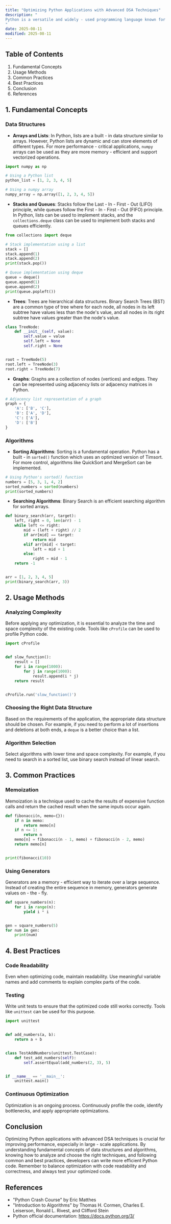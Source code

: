 ```yaml
---
title: "Optimizing Python Applications with Advanced DSA Techniques"
description: "
Python is a versatile and widely - used programming language known for its simplicity and readability. However, as applications grow in complexity and scale, performance can become a significant concern. Data Structures and Algorithms (DSA) play a crucial role in optimizing Python applications. Advanced DSA techniques can help reduce time and space complexity, leading to faster and more efficient code. In this blog, we will explore fundamental concepts, usage methods, common practices, and best practices for optimizing Python applications using advanced DSA techniques.
"
date: 2025-08-11
modified: 2025-08-11
---
```


## Table of Contents
1. Fundamental Concepts
2. Usage Methods
3. Common Practices
4. Best Practices
5. Conclusion
6. References

## 1. Fundamental Concepts

### Data Structures
- **Arrays and Lists**: In Python, lists are a built - in data structure similar to arrays. However, Python lists are dynamic and can store elements of different types. For more performance - critical applications, `numpy` arrays can be used as they are more memory - efficient and support vectorized operations.
```python
import numpy as np

# Using a Python list
python_list = [1, 2, 3, 4, 5]

# Using a numpy array
numpy_array = np.array([1, 2, 3, 4, 5])
```
- **Stacks and Queues**: Stacks follow the Last - In - First - Out (LIFO) principle, while queues follow the First - In - First - Out (FIFO) principle. In Python, lists can be used to implement stacks, and the `collections.deque` class can be used to implement both stacks and queues efficiently.
```python
from collections import deque

# Stack implementation using a list
stack = []
stack.append(1)
stack.append(2)
print(stack.pop())  

# Queue implementation using deque
queue = deque()
queue.append(1)
queue.append(2)
print(queue.popleft())  
```
- **Trees**: Trees are hierarchical data structures. Binary Search Trees (BST) are a common type of tree where for each node, all nodes in its left subtree have values less than the node's value, and all nodes in its right subtree have values greater than the node's value.
```python
class TreeNode:
    def __init__(self, value):
        self.value = value
        self.left = None
        self.right = None


root = TreeNode(5)
root.left = TreeNode(3)
root.right = TreeNode(7)
```
- **Graphs**: Graphs are a collection of nodes (vertices) and edges. They can be represented using adjacency lists or adjacency matrices in Python.
```python
# Adjacency list representation of a graph
graph = {
    'A': ['B', 'C'],
    'B': ['A', 'D'],
    'C': ['A'],
    'D': ['B']
}
```

### Algorithms
- **Sorting Algorithms**: Sorting is a fundamental operation. Python has a built - in `sorted()` function which uses an optimized version of Timsort. For more control, algorithms like QuickSort and MergeSort can be implemented.
```python
# Using Python's sorted() function
numbers = [5, 3, 1, 4, 2]
sorted_numbers = sorted(numbers)
print(sorted_numbers)
```
- **Searching Algorithms**: Binary Search is an efficient searching algorithm for sorted arrays.
```python
def binary_search(arr, target):
    left, right = 0, len(arr) - 1
    while left <= right:
        mid = (left + right) // 2
        if arr[mid] == target:
            return mid
        elif arr[mid] < target:
            left = mid + 1
        else:
            right = mid - 1
    return -1


arr = [1, 2, 3, 4, 5]
print(binary_search(arr, 3))
```

## 2. Usage Methods

### Analyzing Complexity
Before applying any optimization, it is essential to analyze the time and space complexity of the existing code. Tools like `cProfile` can be used to profile Python code.
```python
import cProfile


def slow_function():
    result = []
    for i in range(1000):
        for j in range(1000):
            result.append(i * j)
    return result


cProfile.run('slow_function()')
```

### Choosing the Right Data Structure
Based on the requirements of the application, the appropriate data structure should be chosen. For example, if you need to perform a lot of insertions and deletions at both ends, a `deque` is a better choice than a list.

### Algorithm Selection
Select algorithms with lower time and space complexity. For example, if you need to search in a sorted list, use binary search instead of linear search.

## 3. Common Practices

### Memoization
Memoization is a technique used to cache the results of expensive function calls and return the cached result when the same inputs occur again.
```python
def fibonacci(n, memo={}):
    if n in memo:
        return memo[n]
    if n <= 1:
        return n
    memo[n] = fibonacci(n - 1, memo) + fibonacci(n - 2, memo)
    return memo[n]


print(fibonacci(10))
```

### Using Generators
Generators are a memory - efficient way to iterate over a large sequence. Instead of creating the entire sequence in memory, generators generate values on - the - fly.
```python
def square_numbers(n):
    for i in range(n):
        yield i * i


gen = square_numbers(5)
for num in gen:
    print(num)
```

## 4. Best Practices

### Code Readability
Even when optimizing code, maintain readability. Use meaningful variable names and add comments to explain complex parts of the code.

### Testing
Write unit tests to ensure that the optimized code still works correctly. Tools like `unittest` can be used for this purpose.
```python
import unittest


def add_numbers(a, b):
    return a + b


class TestAddNumbers(unittest.TestCase):
    def test_add_numbers(self):
        self.assertEqual(add_numbers(2, 3), 5)


if __name__ == '__main__':
    unittest.main()
```

### Continuous Optimization
Optimization is an ongoing process. Continuously profile the code, identify bottlenecks, and apply appropriate optimizations.

## Conclusion
Optimizing Python applications with advanced DSA techniques is crucial for improving performance, especially in large - scale applications. By understanding fundamental concepts of data structures and algorithms, knowing how to analyze and choose the right techniques, and following common and best practices, developers can write more efficient Python code. Remember to balance optimization with code readability and correctness, and always test your optimized code.

## References
- "Python Crash Course" by Eric Matthes
- "Introduction to Algorithms" by Thomas H. Cormen, Charles E. Leiserson, Ronald L. Rivest, and Clifford Stein
- Python official documentation: https://docs.python.org/3/ 
